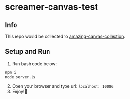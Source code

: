# screamer-canvas-test

## Info

This repo would be collected to [amazing-canvas-collection](https://github.com/Plasmatium/amazing-canvas-collection).

## Setup and Run

1. Run bash code below:

```bash
npm i
node server.js
```

2. Open your browser and type url: `localhost: 10086`.
3. Enjoy!🎉